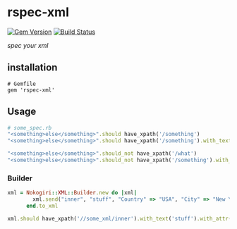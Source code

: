 # rspec-xml
[![Gem Version](https://badge.fury.io/rb/rspec-xml.svg)](http://badge.fury.io/rb/rspec-xml)
[![Build Status](https://travis-ci.org/4moms/rspec-xml.svg?branch=master)](https://travis-ci.org/4moms/rspec-xml)

*spec your xml*

## installation
```
# Gemfile
gem 'rspec-xml'
```

## Usage

```ruby
# some_spec.rb
"<something>else</something>".should have_xpath('/something')
"<something>else</something>".should have_xpath('/something').with_text('else')

"<something>else</something>".should_not have_xpath('/what')
"<something>else</something>".should_not have_xpath('/something').with_text('what')
```

### Builder

```ruby
xml = Nokogiri::XML::Builder.new do |xml|
        xml.send("inner", "stuff", "Country" => "USA", "City" => "New York")
      end.to_xml

xml.should have_xpath('//some_xml/inner').with_text('stuff').with_attr({"Country" => "USA", "City" =>"New York"})
```

